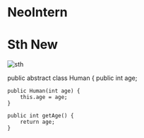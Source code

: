 # NeoIntern
# Sth New
![sth](https://user-images.githubusercontent.com/79849100/149177320-5c9cf3eb-4c37-4a36-b027-97a236497ef6.jpg)


public abstract class Human {
    public int age;

    public Human(int age) {
        this.age = age;
    }

    public int getAge() {
        return age;
    }
